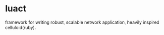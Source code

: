luact
=====

framework for writing robust, scalable network application, heavily inspired celluloid(ruby).
